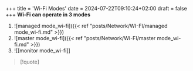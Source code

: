 +++
title = 'Wi-Fi Modes'
date = 2024-07-22T09:10:24+02:00
draft = false
+++
**Wi-Fi can operate in 3 modes**

1. ![managed mode_wi-fi]({{< ref "posts/Network/WI-FI/managed mode_wi-fi.md" >}})
2. ![master mode_wi-fi]({{< ref "posts/Network/WI-FI/master mode_wi-fi.md" >}})
3. ![[monitor mode_wi-fi]]






>[!quote]
